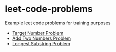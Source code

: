 # leet-code-problems
Example leet code problems for training purposes

- [Target Number Problem](./src/TargetNumber)
- [Add Two Numbers Problem](./src/AddTwoNumbers)
- [Longest Substring Problem](./src/LongestSubstring)